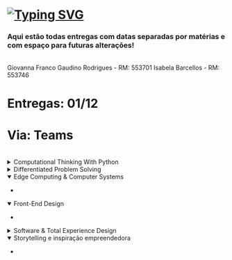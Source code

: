 # [![Typing SVG](https://readme-typing-svg.herokuapp.com?font=Fira+Code&pause=1000&color=F7862E&width=435&lines=Global+%2B+Solution%2B)](https://git.io/typing-svg)

### Aqui estão todas entregas com datas separadas por matérias e com espaço para futuras alterações!
<br> 
Giovanna Franco Gaudino Rodrigues - RM: 553701
Isabela Barcellos - RM: 553746
<br>
<h1> Entregas: 01/12 </h1>
<h1> Via: Teams </h1>
 <br>

<details>
<summary> Computational Thinking With Python </summary>

  

</details>

<details>
<summary> Differentiated Problem Solving </summary>

  

</details>


<details open>
<summary> Edge Computing & Computer Systems </summary>
    <ul>
    <li>  </li>
  </ul>
</details>


<details open>
<summary> Front-End Design </summary>
  <ul>
    <li>   </li>
  </ul>
</details>


<details>
<summary> Software & Total Experience Design </summary>


  
</details>

<details open>
<summary> Storytelling e inspiração empreendedora  </summary>
  <ul>
    <li>    </li>
